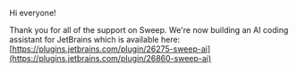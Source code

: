 Hi everyone!

Thank you for all of the support on Sweep.
We're now building an AI coding assistant for JetBrains which is available here:
[https://plugins.jetbrains.com/plugin/26275-sweep-ai](https://plugins.jetbrains.com/plugin/26860-sweep-ai)
